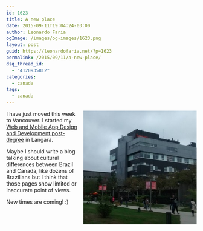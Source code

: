 ```yaml
---
id: 1623
title: A new place
date: 2015-09-11T19:04:24-03:00
author: Leonardo Faria
ogImage: /images/og-images/1623.png
layout: post
guid: https://leonardofaria.net/?p=1623
permalink: /2015/09/11/a-new-place/
dsq_thread_id:
  - "4120935812"
categories:
  - canada
tags:
  - canada
---
```

[<img src="/wp-content/uploads/2015/09/11374268_545132382310394_526835071_n-300x300.jpg" align="right" width="300" height="300" style="margin-left: 10px;" />](https://instagram.com/p/7YvAhwDTUUtj6ek4NwiLqLnnxcvmSu8lnkHhE0/?taken-by=leonardofaria) I have just moved this week to Vancouver. I started my [Web and Mobile App Design and Development post-degree](http://langara.ca/programs-and-courses/programs/web-and-mobile-app/index.html) in Langara. 

Maybe I should write a blog talking about cultural differences between Brazil and Canada, like dozens of Brazilians but I think that those pages show limited or inaccurate point of views.

New times are coming! :)
